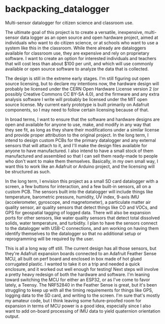 # backpacking_datalogger
Multi-sensor datalogger for citizen science and classroom use.

The ultimate goal of this project is to create a versatile, inexpensive, multi-sensor data logger as an open source and open hardware project,
aimed at individuals who want to do citizen science, or at schools who want to use a system like this in the classroom. While there already are
dataloggers available for classroom use, they are expensive and rely on proprietary software. I want to create an option for interested individuals and
teachers that will cost less than about $100 per unit, and which will use commonly available or open source software to analyze the data that is collected. 

The design is still in the extreme early stages. I'm still figuring out open source licensing, but to declare my intentions now, the hardware design will
probably be licensed under the CERN Open Hardware License version 2 (or possibly Creative Commons CC BY-SA 4.0), and the firmware and any extra analysis 
software I write will probably be licensed under the MIT open source license. My current early prototype is built primarily on Adafruit components, so I
may need to follow certain licensing because of that.

In broad terms, I want to ensure that the software and hardware designs are open and available for anyone to use, make, and modify in any way that they
see fit, as long as they share their modifications under a similar license and provide proper attribution to the original project. In the long term, 
I intend to design custom PCBs for the primary datalogger and any external sensors that will attach to it, and I'll make the design files available for anyone
to have manufactured. I also intend to have a small stock of them manufactured and assembled so that I can sell them ready-made to people who don't want
to make them themselves. Basically, in my own small way, I want this to work like an Adafruit or Arduino project, and the licensing will be structured
as such.

In the long term, I envision this project as a small SD card datalogger with a screen, a few buttons for interaction, and a few built-in sensors, all 
on a custom PCB. The sensors built into the datalogger will include things like temperature, barometric pressure, humidity, UV index, 9-axis IMU (accelerometer, gyroscope, and magnetometer), a particulate matter air quality sensor, air quality sensors that detect things like CO and VOCs, and GPS for geospatial tagging
of logged data. There will also be expansion ports for other sensors, like water quality sensors that detect total dissolved solids, water temperature, and turbidity.
I plan to have the sensors connect to the datalogger with USB-C connections, and am working on having them identify themselves to the datalogger so that no
additional setup or reprogramming will be required by the user. 

This is all a long way off still. The current design has all those sensors, but they're Adafruit expansion boards connected to an Adafruit Feather Sense MCU,
all built on perf board and enclosed in box made of hot glued corrugated plastic. I wanted to take it on a trip and needed a quick enclosure, and it worked
out well enough for testing! Next steps will involve a pretty heavy redesign of both the hardware and software. I'm leaning toward switching the MCU for 
either an ESP32, or as I've come to favor lately, a Teensy. The NRF52840 in the Feather Sense is great, but it's been struggling to keep up with all the 
timing requirements for things like GPS, logging data to the SD card, and writing to the screen. I'm sure that's mostly my amateur code, but I think leaving
some future-proofed room for expansion in terms of MCU power is a good idea, especially since I also want to add on-board processing of IMU data to 
yield quaternion orientation output. 
